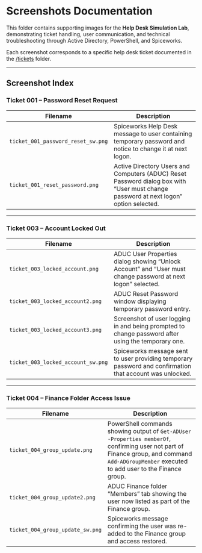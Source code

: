 # Screenshots Documentation

This folder contains supporting images for the **Help Desk Simulation Lab**, demonstrating ticket handling, user communication, and technical troubleshooting through Active Directory, PowerShell, and Spiceworks.

Each screenshot corresponds to a specific help desk ticket documented in the [/tickets](../tickets) folder.

---

## Screenshot Index

### Ticket 001 – Password Reset Request
| Filename | Description |
|-----------|--------------|
| `ticket_001_password_reset_sw.png` | Spiceworks Help Desk message to user containing temporary password and notice to change it at next logon. |
| `ticket_001_reset_password.png` | Active Directory Users and Computers (ADUC) Reset Password dialog box with “User must change password at next logon” option selected. |

---

### Ticket 003 – Account Locked Out
| Filename | Description |
|-----------|--------------|
| `ticket_003_locked_account.png` | ADUC User Properties dialog showing “Unlock Account” and “User must change password at next logon” selected. |
| `ticket_003_locked_account2.png` | ADUC Reset Password window displaying temporary password entry. |
| `ticket_003_locked_account3.png` | Screenshot of user logging in and being prompted to change password after using the temporary one. |
| `ticket_003_locked_account_sw.png` | Spiceworks message sent to user providing temporary password and confirmation that account was unlocked. |

---

### Ticket 004 – Finance Folder Access Issue
| Filename | Description |
|-----------|--------------|
| `ticket_004_group_update.png` | PowerShell commands showing output of `Get-ADUser -Properties memberOf`, confirming user not part of Finance group, and command `Add-ADGroupMember` executed to add user to the Finance group.|
| `ticket_004_group_update2.png` | ADUC Finance folder “Members” tab showing the user now listed as part of the Finance group. |
| `ticket_004_group_update_sw.png` | Spiceworks message confirming the user was re-added to the Finance group and access restored. |

